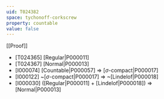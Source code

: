 ```yaml
---
uid: T024382
space: tychonoff-corkscrew
property: countable
value: false
---
```

[[Proof]]

* [T024365] [Regular|P000011]
* [T024367] [Normal|P000013]
* [I000074] [Countable|P000057] => [$\sigma$-compact|P000017]
* [I000122] ~[$\sigma$-compact|P000017] => ~[Lindelof|P000018]
* [I000030] ([Regular|P000011] + [Lindelof|P000018]) => [Normal|P000013]

